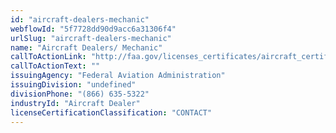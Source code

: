```yaml
---
id: "aircraft-dealers-mechanic"
webflowId: "5f7728dd90d9acc6a31306f4"
urlSlug: "aircraft-dealers-mechanic"
name: "Aircraft Dealers/ Mechanic"
callToActionLink: "http://faa.gov/licenses_certificates/aircraft_certification/aircraft_registry/"
callToActionText: ""
issuingAgency: "Federal Aviation Administration"
issuingDivision: "undefined"
divisionPhone: "(866) 635-5322"
industryId: "Aircraft Dealer"
licenseCertificationClassification: "CONTACT"
---
```

